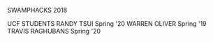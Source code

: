 SWAMPHACKS 2018

UCF STUDENTS
RANDY TSUI		   Spring '20
WARREN OLIVER      Spring '19
TRAVIS RAGHUBANS   Spring '20
